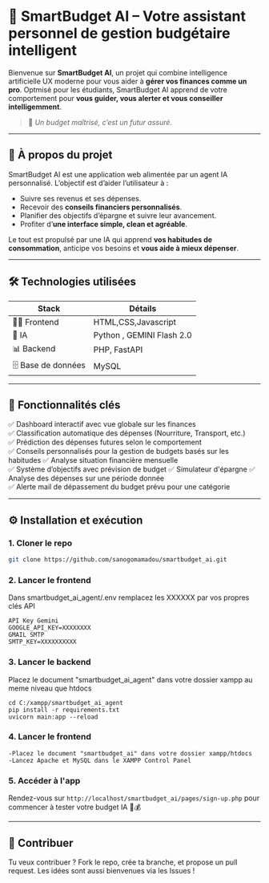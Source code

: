# 💸 SmartBudget AI – Votre assistant personnel de gestion budgétaire intelligent

Bienvenue sur **SmartBudget AI**, un projet qui combine intelligence artificielle UX moderne pour vous aider à **gérer vos finances comme un pro**. Optmisé pour les étudiants, SmartBudget AI apprend de votre comportement pour **vous guider, vous alerter et vous conseiller intelligemment**.

> 🚀 *Un budget maîtrisé, c’est un futur assuré.*

---

## 🧠 À propos du projet

SmartBudget AI est une application web alimentée par un agent IA personnalisé. L’objectif est d’aider l’utilisateur à :
- Suivre ses revenus et ses dépenses.
- Recevoir des **conseils financiers personnalisés**.
- Planifier des objectifs d’épargne et suivre leur avancement.
- Profiter d’**une interface simple, clean et agréable**.

Le tout est propulsé par une IA qui apprend **vos habitudes de consommation**, anticipe vos besoins et **vous aide à mieux dépenser**.

---

## 🛠️ Technologies utilisées

| Stack | Détails |
|------|---------|
| 👨‍💻 Frontend | HTML,CSS,Javascript |
| 🧠 IA | Python , GEMINI Flash 2.0 |
| 📊 Backend | PHP, FastAPI |
| 🗄️ Base de données | MySQL |


---

## 🧩 Fonctionnalités clés

✅ Dashboard interactif avec vue globale sur les finances  
✅ Classification automatique des dépenses (Nourriture, Transport, etc.)  
✅ Prédiction des dépenses futures selon le comportement  
✅ Conseils personnalisés pour la gestion de budgets basés sur les habitudes 
✅ Analyse situation financière mensuelle  
✅ Système d’objectifs avec prévision de budget
✅ Simulateur d'épargne
✅ Analyse des dépenses sur une période donnée  
✅ Alerte mail de dépassement du budget prévu pour une catégorie 


---

## ⚙️ Installation et exécution

### 1. Cloner le repo

```bash
git clone https://github.com/sanogomamadou/smartbudget_ai.git
````

### 2. Lancer le frontend

Dans smartbudget_ai_agent/.env remplacez les XXXXXX par vos propres clés API
```
API Key Gemini
GOOGLE_API_KEY=XXXXXXXX
GMAIL SMTP
SMTP_KEY=XXXXXXXXXX
```

### 3. Lancer le backend

Placez le document "smartbudget_ai_agent" dans votre dossier xampp au meme niveau que htdocs

```Dans le Terminal tapez
cd C:/xampp/smartbudget_ai_agent
pip install -r requirements.txt
uvicorn main:app --reload
```

### 4. Lancer le frontend

```
-Placez le document "smartbudget_ai" dans votre dossier xampp/htdocs
-Lancez Apache et MySQL dans le XAMPP Control Panel
```

### 5. Accéder à l'app

Rendez-vous sur `http://localhost/smartbudget_ai/pages/sign-up.php` pour commencer à tester votre budget IA 🤖💰

---

## 🙌 Contribuer

Tu veux contribuer ? Fork le repo, crée ta branche, et propose un pull request.
Les idées sont aussi bienvenues via les Issues !
